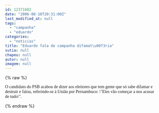 ```yaml
---
id: 12371602
date: "2006-08-18T20:31:00Z"
last_modified_at: null
tags:
  - "campanha"
  - "eduardo"
categories:
  - "noticias"
title: "Eduardo fala de campanha difamat\u00f3ria"
sutia: null
chapeu: null
autor: null
imagem: null
---
```

{% raw %}
<p><P><FONT face=Verdana>O candidato do PSB acabou de dizer aos eleitores que tem gente que só sabe difamar e destruir e falou, referindo-se à União por Pernambuco: \"Eles vão começar a nos acusar de tudo\".</FONT></P> </p>
{% endraw %}